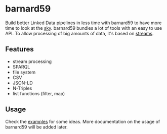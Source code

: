 # barnard59

Build better Linked Data pipelines in less time with barnard59 to have more time to look at the [sky](https://en.wikipedia.org/wiki/Pipe_Nebula).
barnard59 bundles a lot of tools with an easy to use API.
To allow processing of big amounts of data, it's based on [streams](https://nodejs.org/api/stream.html).  

## Features

- stream processing
- SPARQL
- file system
- CSV
- JSON-LD
- N-Triples
- list functions (filter, map)

## Usage

Check the [examples](https://github.com/zazuko/barnard59/tree/master/example) for some ideas. More documentation on the usage of barnard59 will be added later.

